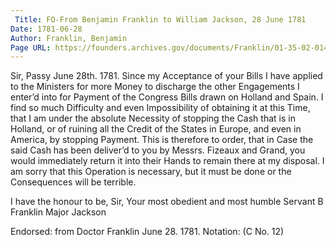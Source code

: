 ```yaml
---
 Title: FO-From Benjamin Franklin to William Jackson, 28 June 1781
Date: 1781-06-28
Author: Franklin, Benjamin
Page URL: https://founders.archives.gov/documents/Franklin/01-35-02-0148
---
```


Sir,
Passy June 28th. 1781.
Since my Acceptance of your Bills I have applied to the Ministers for more Money to discharge the other Engagements I enter’d into for Payment of the Congress Bills drawn on Holland and Spain. I find so much Difficulty and even Impossibility of obtaining it at this Time, that I am under the absolute Necessity of stopping the Cash that is in Holland, or of ruining all the Credit of the States in Europe, and even in America, by stopping Payment. This is therefore to order, that in Case the said Cash has been deliver’d to you by Messrs. Fizeaux and Grand, you would immediately return it into their Hands to remain there at my disposal. I am sorry that this Operation is necessary, but it must be done or the Consequences will be terrible.

I have the honour to be, Sir, Your most obedient and most humble Servant
B Franklin
Major Jackson
 
Endorsed: from Doctor Franklin June 28. 1781.
Notation: (C No. 12)

